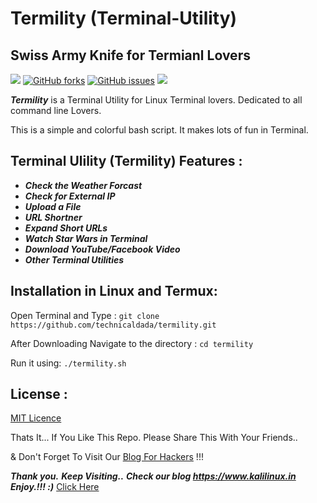 # Termility (Terminal-Utility)
## Swiss Army Knife for Termianl Lovers
<a href="https://www.kalilinux.in"><img src="https://img.shields.io/github/stars/technicaldada/termility?style=social" /></a>
[![GitHub forks](https://img.shields.io/github/forks/technicaldada/termility.svg)](https://github.com/technicaldada/termility/network)
[![GitHub issues](https://img.shields.io/github/issues/technicaldada/termility.svg)](https://github.com/technicaldada/termility/issues)
 <a href="https://www.kalilinux.in"><img src="https://img.shields.io/github/languages/top/technicaldada/termility" /></a>
 

***Termility*** is a Terminal Utility for Linux Terminal lovers. Dedicated to all command line Lovers.

This is a simple and colorful bash script. It makes lots of fun in Terminal.

## Terminal Ulility (Termility) Features :

- ***Check the Weather Forcast***
- ***Check for External IP***
- ***Upload a File***
- ***URL Shortner***
- ***Expand Short URLs***
- ***Watch Star Wars in Terminal***
- ***Download YouTube/Facebook Video***
- ***Other Terminal Utilities***

## Installation in Linux and Termux:

Open Terminal and Type : ```git clone https://github.com/technicaldada/termility.git```

After Downloading Navigate to the directory : ```cd termility```

Run it using: ```./termility.sh```

## License :

[MIT Licence](https://github.com/technicaldada/termility/blob/master/LICENSE)

Thats It... If You Like This Repo. Please Share This With Your Friends..

& Don't Forget To Visit Our [Blog For Hackers](https://www.kalilinux.in) !!!

***Thank you.***
***Keep Visiting..***
***Check our blog https://www.kalilinux.in***
***Enjoy.!!! :)***
<a href="https://www.kalilinux.in/" rel="dofollwo">Click Here</a>
